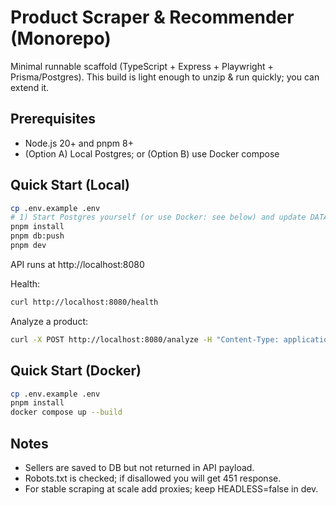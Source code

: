 # Product Scraper & Recommender (Monorepo)

Minimal runnable scaffold (TypeScript + Express + Playwright + Prisma/Postgres).
This build is light enough to unzip & run quickly; you can extend it.

## Prerequisites
- Node.js 20+ and pnpm 8+
- (Option A) Local Postgres; or (Option B) use Docker compose

## Quick Start (Local)
```bash
cp .env.example .env
# 1) Start Postgres yourself (or use Docker: see below) and update DATABASE_URL in .env if needed
pnpm install
pnpm db:push
pnpm dev
```
API runs at http://localhost:8080

Health:
```bash
curl http://localhost:8080/health
```

Analyze a product:
```bash
curl -X POST http://localhost:8080/analyze -H "Content-Type: application/json" -d '{"url":"https://www.amazon.com/dp/B08N5WRWNW"}'
```

## Quick Start (Docker)
```bash
cp .env.example .env
pnpm install
docker compose up --build
```

## Notes
- Sellers are saved to DB but not returned in API payload.
- Robots.txt is checked; if disallowed you will get 451 response.
- For stable scraping at scale add proxies; keep HEADLESS=false in dev.
